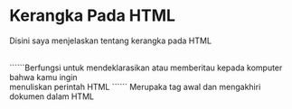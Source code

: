 # Kerangka Pada HTML
<p>Disini saya menjelaskan tentang kerangka pada HTML </p>
<br>
```<!DOCTYPE html>```Berfungsi untuk mendeklarasikan atau memberitau kepada komputer bahwa kamu ingin <br>
menuliskan perintah HTML 
```<html></html>``` Merupaka tag awal dan mengakhiri dokumen dalam HTML 
<br>

